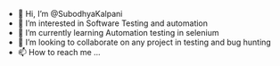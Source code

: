 - 👋 Hi, I’m @SubodhyaKalpani
- 👀 I’m interested in Software Testing and automation
- 🌱 I’m currently learning Automation testing in selenium
- 💞️ I’m looking to collaborate on any project in testing and bug hunting
- 📫 How to reach me ...

<!---
SubodhyaKalpani/SubodhyaKalpani is a ✨ special ✨ repository because its `README.md` (this file) appears on your GitHub profile.
You can click the Preview link to take a look at your changes.
--->
